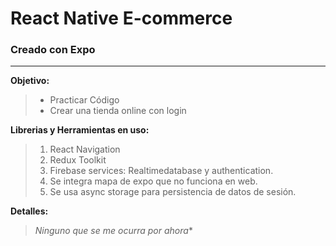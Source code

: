 # React Native E-commerce
### Creado con Expo
---
**Objetivo:**

>- Practicar Código 
>- Crear una tienda online con login

**Librerias y Herramientas en uso:**

> 1. React Navigation
> 2. Redux Toolkit
> 3. Firebase services: Realtimedatabase y authentication.
> 4. Se integra mapa de expo que no funciona en web.
> 5. Se usa async storage para persistencia de datos de sesión.

**Detalles:**
> *Ninguno que se me ocurra por ahora**